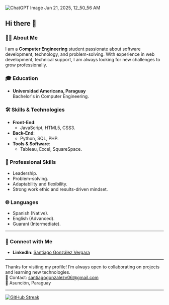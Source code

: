 

![ChatGPT Image Jun 21, 2025, 12_50_56 AM](https://github.com/user-attachments/assets/7967a087-71af-4af5-8a15-59304bebd317)

## Hi there 👋

### 👨‍💻 About Me  
I am a **Computer Engineering** student passionate about software development, technology, and problem-solving. With experience in web development, technical support, I am always looking for new challenges to grow professionally.  

### 🎓 Education  
- **Universidad Americana, Paraguay**  
  Bachelor's in Computer Engineering.  

### 🛠️ Skills & Technologies  
- **Front-End**:  
  - JavaScript, HTML5, CSS3.  
- **Back-End**:  
  - Python, SQL, PHP.  
- **Tools & Software**:  
  - Tableau, Excel, SquareSpace.

### 🌟 Professional Skills  
- Leadership.  
- Problem-solving.  
- Adaptability and flexibility.  
- Strong work ethic and results-driven mindset.  

### 🌐 Languages  
- Spanish (Native).  
- English (Advanced).  
- Guaraní (Intermediate).  

---

### 🔗 Connect with Me  
- **LinkedIn**: [Santiago González Vergara](https://www.linkedin.com/in/santiago-gonz%C3%A1lez-vergara-101a84346/)  

---

Thanks for visiting my profile! I’m always open to collaborating on projects and learning new technologies.  
📧 Contact: santiagogonzalezv06@gmail.com  
📍 Asunción, Paraguay

---

[![GitHub Streak](https://github-readme-streak-stats.herokuapp.com?user=santigonzalezv0&theme=dark&hide_border=true)](https://git.io/streak-stats)
